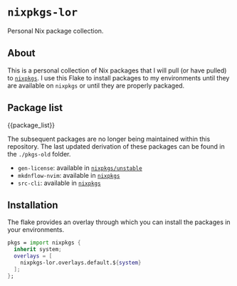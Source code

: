 # `nixpkgs-lor`

Personal Nix package collection.

## About

This is a personal collection of Nix packages that
I will pull (or have pulled) to [`nixpkgs`][nixpkgs].
I use this Flake to install packages to my environments
until they are available on `nixpkgs` or until they are properly packaged.

[nixpkgs]: https://github.com/NixOS/nixpkgs

## Package list

<!-- editorconfig-checker-disable -->

{{package_list}}

<!-- editorconfig-checker-enable -->

The subsequent packages are no longer being maintained within this repository.
The last updated derivation of these packages
can be found in the `./pkgs-old` folder.

- `gen-license`: available in [`nixpkgs/unstable`][gen-license]
- `mkdnflow-nvim`: available in [`nixpkgs`][mkdnflow-nvim]
- `src-cli`: available in [`nixpkgs`][src-cli]

<!-- editorconfig-checker-disable -->

[gen-license]: https://github.com/NixOS/nixpkgs/blob/nixos-unstable/pkgs/development/tools/gen-license/default.nix
[mkdnflow-nvim]: https://github.com/NixOS/nixpkgs/blob/d65bceaee0fb1e64363f7871bc43dc1c6ecad99f/pkgs/applications/editors/vim/plugins/generated.nix#L5583
[src-cli]: https://github.com/NixOS/nixpkgs/blob/nixos-23.11/pkgs/development/tools/misc/src-cli/default.nix

<!-- editorconfig-checker-enable -->

## Installation

The flake provides an overlay through which
you can install the packages in your environments.

```nix
pkgs = import nixpkgs {
  inherit system;
  overlays = [
    nixpkgs-lor.overlays.default.${system}
  ];
};
```
